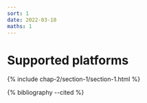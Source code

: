 ```yaml
---
sort: 1
date: 2022-03-10
maths: 1
---
```


# Supported platforms

{% include chap-2/section-1/section-1.html %}

{% bibliography --cited %}
